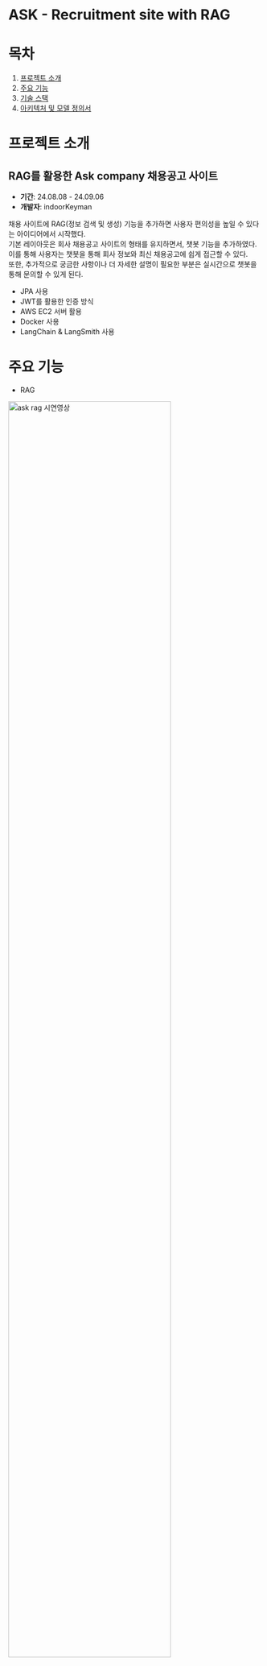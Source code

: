 # ASK - Recruitment site with RAG


# 목차

1. [프로젝트 소개](#프로젝트-소개)
2. [주요 기능](#주요-기능)
3. [기술 스택](#기술-스택)
4. [아키텍처 및 모델 정의서](#아키텍처-및-모델-정의서)


# 프로젝트 소개
## RAG를 활용한 Ask company 채용공고 사이트 ##

* **기간**: 24.08.08 - 24.09.06 <br>
* **개발자**: indoorKeyman <br>

채용 사이트에 RAG(정보 검색 및 생성) 기능을 추가하면 사용자 편의성을 높일 수 있다는 아이디어에서 시작했다.<br>
기본 레이아웃은 회사 채용공고 사이트의 형태를 유지하면서, 챗봇 기능을 추가하였다.<br>
이를 통해 사용자는 챗봇을 통해 회사 정보와 최신 채용공고에 쉽게 접근할 수 있다.<br>
또한, 추가적으로 궁금한 사항이나 더 자세한 설명이 필요한 부분은 실시간으로 챗봇을 통해 문의할 수 있게 된다.<br>

- JPA 사용
- JWT를 활용한 인증 방식
- AWS EC2 서버 활용
- Docker 사용
- LangChain & LangSmith 사용

# 주요 기능
- RAG
<img src="https://github.com/user-attachments/assets/e6e9c87a-281b-4431-a4bf-e1063ffbf4f8" alt="ask rag 시연영상" width="80%" />

- 회원가입 & 로그인
<img src="https://github.com/user-attachments/assets/29e95bf6-3d31-4e56-9d84-a8860d2673a6" alt="join" width="80%"/>

- 게시판
<img src="https://github.com/user-attachments/assets/65d75f85-885e-4a23-8255-fa1f8fe21abd" alt="bulletin" width="80%" />

- 질문등록
<img src ="https://github.com/user-attachments/assets/3da28d7e-bb82-4a76-8572-bb418c468ebb" alt="addQuestion" width="80%"/>

- 채용공고
<img src="https://github.com/user-attachments/assets/dc164bac-ed6f-4f38-ab03-8584aa90f796" alt="jobs" width="80%"/>



# 기술 스택

#### FRONT-END

<img src="https://img.shields.io/badge/HTML5-E34F26?style=flat&logo=HTML5&logoColor=white"/></a>
<img src="https://img.shields.io/badge/CSS3-1572B6?style=flat&logo=CSS3&logoColor=white"/></a>
<img src="https://img.shields.io/badge/JavaScript-F7DF1E?style=flat&logo=JavaScript&logoColor=white"/></a>
<img src="https://img.shields.io/badge/React-61DAFB?style=flat&logo=react&logoColor=white"/></a>
<img src="https://img.shields.io/badge/MUI-007FFF?style=flat&logo=mui&logoColor=white"/>

#### BACK-END

<img src="https://img.shields.io/badge/Spring Boot-6DB33F?style=flat&logo=Spring Boot&logoColor=white"/> <a>
<img src="https://img.shields.io/badge/Java-007396?style=flat&logo=Java&logoColor=white"/> <a>
<img src="https://img.shields.io/badge/Python-3776AB?style=flat&logo=Python&logoColor=white"/> <a>
<img src="https://img.shields.io/badge/Flask-000000?style=flat&logo=flask&logoColor=white"/> <a> 
<img src="https://img.shields.io/badge/postman-FF6C37?style=flat&logo=postman&logoColor=white"/> <a>

#### AI
<img src="https://img.shields.io/badge/Python-3776AB?style=flat&logo=Python&logoColor=white"/> </a>
<img src="https://img.shields.io/badge/Langchain-1C3C3C?style=flat&logo=langchain&logoColor=white"/> </a>


#### DB
<img src="https://img.shields.io/badge/postgresql-4169E1?style=flat&logo=postgresql&logoColor=white"/></a>
<img src="https://img.shields.io/badge/supabase-3FCF8E?style=flat&logo=supabase&logoColor=white"/></a>
<img src="https://img.shields.io/badge/sqlite-003B57?style=flat&logo=sqlite&logoColor=white"/></a>

#### CI/CD

<img src="https://img.shields.io/badge/Git-F05032?style=flat&logo=Git&logoColor=white"/></a>
<img src="https://img.shields.io/badge/GitHub-181717?style=flat&logo=GitHub&logoColor=white"/></a>
<img src="https://img.shields.io/badge/Amazon EC2-FF9900?style=flat&logo=Amazon EC2&logoColor=white"/></a>
<img src="https://img.shields.io/badge/Docker-2496ED?style=flat&logo=Docker&logoColor=white"/></a>
<img src="https://img.shields.io/badge/Filezilla-BF0000?style=flat&logo=filezilla&logoColor=white"/></a> 

<br>


# 아키텍처 및 모델 정의서

![Frame 1](https://github.com/user-attachments/assets/69316f45-b304-44a0-b51d-ba43aa976008)




# Update

> 2024.09.04 도커 방식의 배포 완료.

> 2024.09.05 createQeustion 에러 + React map 메소드로 인한 버그 수정


# 레퍼런스 출처
> [테디노트](https://www.youtube.com/@teddynote)
